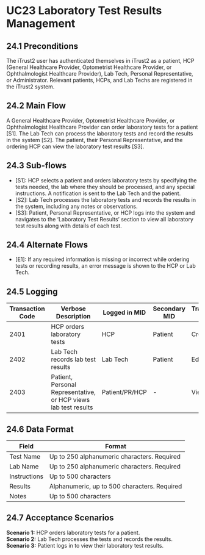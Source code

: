 # UC23 Laboratory Test Results Management

## 24.1 Preconditions
The iTrust2 user has authenticated themselves in iTrust2 as a patient, HCP (General Healthcare Provider, Optometrist Healthcare Provider, or Ophthalmologist Healthcare Provider), Lab Tech, Personal Representative, or Administrator. Relevant patients, HCPs, and Lab Techs are registered in the iTrust2 system.

## 24.2 Main Flow
A General Healthcare Provider, Optometrist Healthcare Provider, or Ophthalmologist Healthcare Provider can order laboratory tests for a patient [S1]. The Lab Tech can process the laboratory tests and record the results in the system [S2]. The patient, their Personal Representative, and the ordering HCP can view the laboratory test results [S3]. 

## 24.3 Sub-flows
* [S1]: HCP selects a patient and orders laboratory tests by specifying the tests needed, the lab where they should be processed, and any special instructions. A notification is sent to the Lab Tech and the patient.
* [S2]: Lab Tech processes the laboratory tests and records the results in the system, including any notes or observations.
* [S3]: Patient, Personal Representative, or HCP logs into the system and navigates to the ‘Laboratory Test Results’ section to view all laboratory test results along with details of each test.

## 24.4 Alternate Flows
* [E1]: If any required information is missing or incorrect while ordering tests or recording results, an error message is shown to the HCP or Lab Tech.

## 24.5 Logging

| Transaction Code | Verbose Description | Logged in MID | Secondary MID | Transaction Type | Patient Viewable |
|------------------|---------------------|---------------|---------------|-------------------|------------------|
| 2401 | HCP orders laboratory tests | HCP | Patient | Create | Yes |
| 2402 | Lab Tech records lab test results | Lab Tech | Patient | Edit | Yes |
| 2403 | Patient, Personal Representative, or HCP views lab test results | Patient/PR/HCP | - | View | Yes |


## 24.6 Data Format

| Field | Format |
|--------|--------|
| Test Name | Up to 250 alphanumeric characters. Required |
| Lab Name | Up to 250 alphanumeric characters. Required |
| Instructions | Up to 500 characters |
| Results | Alphanumeric, up to 500 characters. Required |
| Notes | Up to 500 characters |

## 24.7 Acceptance Scenarios
**Scenario 1:** HCP orders laboratory tests for a patient.  
**Scenario 2:** Lab Tech processes the tests and records the results.  
**Scenario 3:** Patient logs in to view their laboratory test results.  

